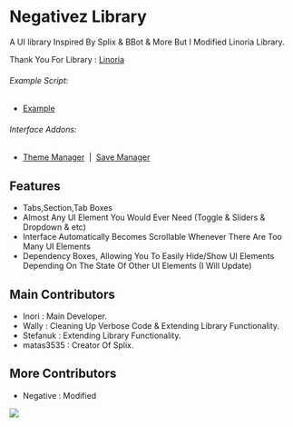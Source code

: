 # Negativez Library
A UI library Inspired By Splix & BBot & More But I Modified Linoria Library.

Thank You For Library : [Linoria](https://github.com/violin-suzutsuki/LinoriaLib)

###### Example Script: 
* [Example](Example.lua)

###### Interface Addons:
* [Theme Manager](addons/ThemeManager.lua)&nbsp;&nbsp;|&nbsp;&nbsp;[Save Manager](addons/SaveManager.lua) 

## Features
- Tabs,Section,Tab Boxes
- Almost Any UI Element You Would Ever Need (Toggle & Sliders & Dropdown & etc)
- Interface Automatically Becomes Scrollable Whenever There Are Too Many UI Elements
- Dependency Boxes, Allowing You To Easily Hide/Show UI Elements Depending On The State Of Other UI Elements (I Will Update)

## Main Contributors
- Inori     : Main Developer.
- Wally     : Cleaning Up Verbose Code & Extending Library Functionality.
- Stefanuk  : Extending Library Functionality.
- matas3535 : Creator Of Splix.

## More Contributors
- Negative : Modified

<img src="https://cdn.discordapp.com/attachments/1106468186687275030/1106557344466358333/image.png"/>
